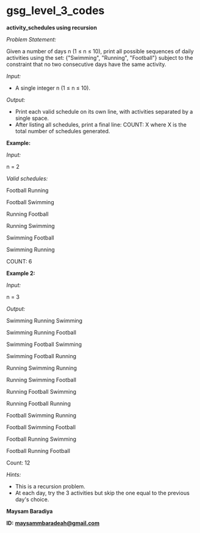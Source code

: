 # gsg_level_3_codes
**activity_schedules using recursion**

*Problem Statement:*

  Given a number of days n (1 ≤ n ≤ 10), print all possible sequences of daily activities using the set:
  {"Swimming", "Running", "Football"}
  subject to the constraint that no two consecutive days have the same activity.
  
*Input:*
  - A single integer n (1 ≤ n ≤ 10).

*Output:*
  - Print each valid schedule on its own line, with activities separated by a single space.
  - After listing all schedules, print a final line: COUNT: X where X is the total number of schedules
  generated.

**Example:**

*Input:*

n = 2

*Valid schedules:*

Football Running

Football Swimming

Running Football

Running Swimming

Swimming Football

Swimming Running

COUNT: 6

**Example 2:**

*Input:*

n = 3

*Output:*

Swimming Running Swimming

Swimming Running Football

Swimming Football Swimming

Swimming Football Running

Running Swimming Running

Running Swimming Football

Running Football Swimming

Running Football Running

Football Swimming Running

Football Swimming Football

Football Running Swimming

Football Running Football


Count: 12

*Hints:*

  - This is a recursion problem.
  - At each day, try the 3 activities but skip the one equal to the previous day's choice.


**Maysam Baradiya**

**ID:** **maysammbaradeah@gmail.com**
